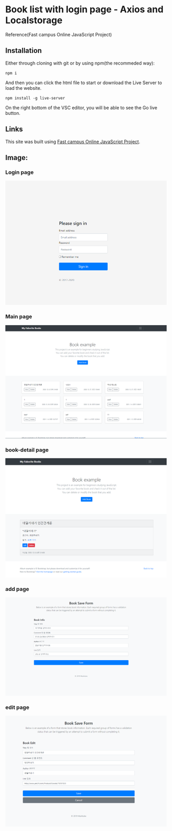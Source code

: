 # Book list with login page - Axios and Localstorage
Reference(Fast campus Online JavaScript Project)

## Installation
Either through cloning with git or by using npm(the recommeded way):

```
npm i
```
And then you can click the html file to start or download the Live Server to load the website.
```
npm install -g live-server
```
On the right bottom of the VSC editor, you will be able to see the Go live button. 

## Links
This site was built using [Fast campus Online JavaScript Project](https://github.com/xid-mark/fc-js-project).

## Image:
### Login page
![login-page](images/login-page.PNG)
### Main page
![main-page](images/main-page.PNG)
### book-detail page
![book-detail-page](images/book-detail-page.PNG)
### add page
![add-page](images/add-page.PNG)
### edit page
![edit-page](images/edit-page.PNG)
